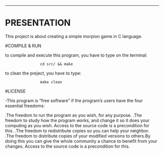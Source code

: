 ----------------------------------------------------------------------------------------------------------------
#					PRESENTATION


This project is about creating a simple morpion game in C language.

#COMPILE & RUN

to compile and execute this program, you have to type on the terminal:

					cd src/ && make

to clean the preject, you have to type:
			
					make clean

#LICENSE

-This program is “free software” if the program’s users have the four essential freedoms:

.The freedom to run the program as you wish, for any purpose. 
.The freedom to study how the program works, and change it so it does your computing as you wish.
 Access to the source code is a precondition for this. 
.The freedom to redistribute copies so you can help your neighbor.
.The freedom to distribute copies of your modified versions to others.By doing this you can give the whole 
community a chance to benefit from your changes. Access to the source code is a precondition for this.
